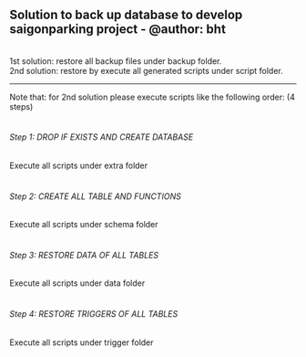 <h2>Solution to back up database to develop saigonparking project - @author: bht</h2>
<br/>1st solution: restore all backup files under backup folder.
<br/>2nd solution: restore by execute all generated scripts under script folder.
<hr>
Note that: for 2nd solution please execute scripts like the following order: (4 steps)
<br/><br/><h6>Step 1: DROP IF EXISTS AND CREATE DATABASE</h6>Execute all scripts under extra folder
<br/><br/><h6>Step 2: CREATE ALL TABLE AND FUNCTIONS</h6>Execute all scripts under schema folder
<br/><br/><h6>Step 3: RESTORE DATA OF ALL TABLES</h6>Execute all scripts under data folder 
<br/><br/><h6>Step 4: RESTORE TRIGGERS OF ALL TABLES</h6>Execute all scripts under trigger folder